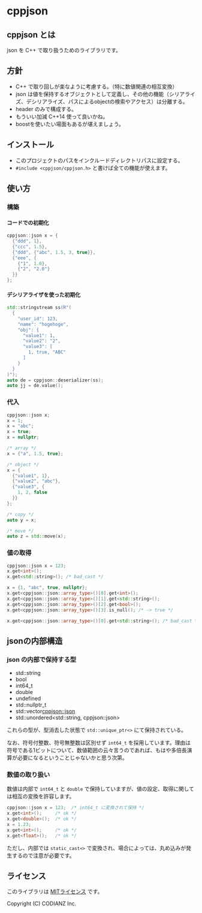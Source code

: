 # cppjson

## cppjson とは

json を C++ で取り扱うためのライブラリです。


## 方針

* C++ で取り回しが楽なように考慮する。（特に数値関連の相互変換）
* json は値を保持するオブジェクトとして定義し、その他の機能（シリアライズ、デシリアライズ、パスによるobjectの検索やアクセス）は分離する。
* header のみで構成する。
* もういい加減 C++14 使って良いかね。
* boostを使いたい場面もあるが堪えましょう。


## インストール

* このプロジェクトのパスをインクルードディレクトリパスに設定する。
* `#include <cppjson/cppjson.h>` と書けば全ての機能が使えます。


## 使い方

### 構築

#### コードでの初期化

```cpp
cppjson::json x = {
  {"ddd", 1},
  {"ccc", 1.5},
  {"ddd", {"abc", 1.5, 3, true}},
  {"eee", {
    {"1", 1.0},
    {"2", "2.0"}
  }}
};
```

#### デシリアライザを使った初期化

```cpp
std::stringstream ss(R"(
  {
    "user_id": 123, 
    "name": "hogehoge",
    "obj": {
      "value1": 1,
      "value2": "2",
      "value3": [
        1, true, "ABC"
      ]
    }
  }
)");
auto de = cppjson::deserializer(ss);
auto jj = de.value();
```

### 代入

```cpp
cppjson::json x;
x = 1;
x = "abc";
x = true;
x = nullptr;

/* array */
x = {"a", 1.5, true};

/* object */
x = {
  {"value1", 1},
  {"value2", "abc"},
  {"value3", {
    1, 2, false
  }}
};

/* copy */
auto y = x;

/* move */
auto z = std::move(x);
```

### 値の取得

```cpp
cppjson::json x = 123;
x.get<int>();
x.get<std::string>(); /* bad_cast */

x = {1, "abc", true, nullptr};
x.get<cppjson::json::array_type>()[0].get<int>();
x.get<cppjson::json::array_type>()[1].get<std::string>();
x.get<cppjson::json::array_type>()[2].get<bool>();
x.get<cppjson::json::array_type>()[3].is_null(); /* -> true */

x.get<cppjson::json::array_type>()[0].get<std::string>(); /* bad_cast */
```


## jsonの内部構造

### json の内部で保持する型

* std::string
* bool
* int64_t
* double
* undefined
* std::nullptr_t
* std::vector<cppjson::json>
* std::unordered<std::string, cppjson::json>

これらの型が、型消去した状態で `std::unique_ptr<>` にて保持されている。

なお、符号付整数、符号無整数は区別せず `int64_t` を採用しています。理由は符号である1ビットについて、数値範囲の云々言うのであれば、もはや多倍長演算が必要になるということじゃないかと思う次第。

### 数値の取り扱い

数値は内部で `int64_t` と `double` で保持していますが、値の設定、取得に関しては相互の変換を許容します。

```cpp
cppjson::json x = 123;  /* int64_t に変換されて保持 */
x.get<int>();     /* ok */
x.get<double>();  /* ok */
x = 1.23;
x.get<int>();     /* ok */
x.get<float>();   /* ok */
```

ただし、内部では `static_cast<>` で変換され、場合によっては、丸め込みが発生するので注意が必要です。


## ライセンス

このライブラリは [MITライセンス](http://opensource.org/licenses/MIT) です。　

Copyright (C) CODIANZ Inc.
